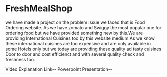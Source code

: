 # FreshMealShop
we have made a project on the problem issue we faced that is Food Ordering website. As we have zomato and Swiggy the most popular one for ordering food but we have provided something new by this.We are providing International Cuisines too by this website medium.As we know these international cuisines are too expensive and are only available in some Hotels only but we today are providing these quality ad tasty cuisines Door to door and cost efficienct and with several quality check and freshness too.

Video Explanation Link-- 
Powerpoint Presentation--
